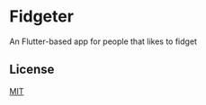 # Fidgeter
An Flutter-based app for people that likes to fidget

## License
[MIT](https://choosealicense.com/licenses/mit/)
